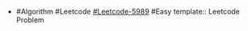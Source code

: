 - #Algorithm #Leetcode [#Leetcode-5989](https://leetcode-cn.com/problems/count-elements-with-strictly-smaller-and-greater-elements/) #Easy
  template:: Leetcode Problem